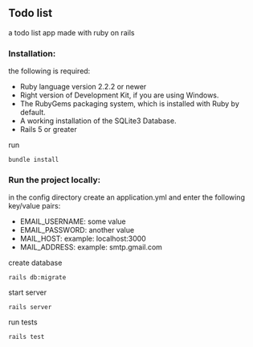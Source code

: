 ## Todo list

a todo list app made with ruby on rails

### Installation:
the following is required:
* Ruby language version 2.2.2 or newer
* Right version of Development Kit, if you are using Windows.
* The RubyGems packaging system, which is installed with Ruby by default.
* A working installation of the SQLite3 Database.
* Rails 5 or greater

run
```
bundle install
```

### Run the project locally:

in the config directory create an application.yml
and enter the following key/value pairs:
* EMAIL_USERNAME: some value
* EMAIL_PASSWORD: another value
* MAIL_HOST: example: localhost:3000
* MAIL_ADDRESS: example: smtp.gmail.com

create database
```
rails db:migrate
```

start server
```
rails server
```

run tests
```
rails test
```
